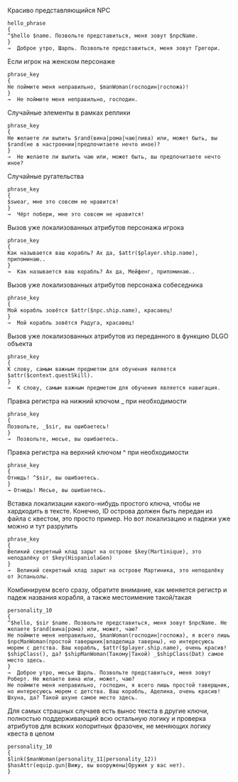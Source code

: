 

Красиво представляющийся NPC
```
hello_phrase
{
^$hello $name. Позвольте представиться, меня зовут $npcName.
}
→  Доброе утро, Шарль. Позвольте представиться, меня зовут Грегори.
```

Если игрок на женском персонаже
```
phrase_key
{
Не поймите меня неправильно, $manWoman(господин|госпожа)!
}
→  Не поймите меня неправильно, господин.
```

Случайные элементы в рамках реплики
```
phrase_key
{
Не желаете ли выпить $rand(вина|рома|чаю|пива) или, может быть, вы $rand(не в настроении|предпочитаете нечто иное)?
}
→  Не желаете ли выпить чаю или, может быть, вы предпочитаете нечто иное?
```

Случайные ругательства
```
phrase_key
{
$swear, мне это совсем не нравится! 
}
→  Чёрт побери, мне это совсем не нравится! 
```

Вызов уже локализованных атрибутов персонажа игрока
```
phrase_key
{
Как называется ваш корабль? Ах да, $attr($player.ship.name), припоминаю..
}
→  Как называется ваш корабль? Ах да, Мейфенг, припоминаю..
```

Вызов уже локализованных атрибутов  персонажа собеседника
```
phrase_key
{
Мой корабль зовётся $attr($npc.ship.name), красавец!
}
→  Мой корабль зовётся Радуга, красавец!
```

Вызов уже локализованных атрибутов из переданного в функцию DLGO объекта
```
phrase_key
{
К слову, самым важным предметом для обучения является $attr($context.questSkill).
}
→  К слову, самым важным предметом для обучения является навигация.
```

Правка регистра на нижний ключом _ при необходимости
```
phrase_key
{
Позвольте, _$sir, вы ошибаетесь!
}
→  Позвольте, месье, вы ошибаетесь.
```

Правка регистра на верхний ключом ^ при необходимости
```
phrase_key
{
Отнюдь! ^$sir, вы ошибаетесь.
}
→ Отнюдь! Месье, вы ошибаетесь.
```

Вставка локализации какого-нибудь простого ключа, чтобы не хардкодить в тексте. Конечно, ID острова должен быть передан из файла с квестом, это просто пример. Но вот локализацию и падежи уже можно и тут разрулить
```
phrase_key
{
Великий секретный клад зарыт на острове $key(Martinique), это неподалёку от $key(HispaniolaGen)
}
→  Великий секретный клад зарыт на острове Мартиника, это неподалёку от Эспаньолы.
```

Комбинируем всего сразу, обратите внимание, как меняется регистр и падеж названия корабля, а также местоимение такой/такая
```
personality_10
{
^$hello, $sir $name. Позвольте представиться, меня зовут $npcName. Не желаете $rand(вина|рома) или, может, чаю?
Не поймите меня неправильно, $manWoman(господин|госпожа), я всего лишь $npcManWoman(простой таверщник|владелица таверны), но интересуюсь морем с детства. Ваш корабль, $attr($player.ship.name), очень красив!
$shipClass(), да? $shipManWoman(Такому|Такой) _$shipClass(Dat) самое место здесь.
}
→  Доброе утро, месье Шарль. Позвольте представиться, меня зовут Роберт. Не желаете вина или, может, чаю?
Не поймите меня неправильно, господин, я всего лишь простой таверщник, но интересуюсь морем с детства. Ваш корабль, Аделина, очень красив!
Шхуна, да? Такой шхуне самое место здесь.
```

Для самых страшных случаев есть вынос текста в другие ключи, полностью поддерживающий всю остальную логику и проверка атрибутов для всяких колоритных фразочек, не меняющих логику квеста в целом
```
personality_10
{
$link($manWoman(personality_11|personality_12))
$hasAttr(equip.gun|Вижу, вы вооружены|Оружия у вас нет).
}
```
